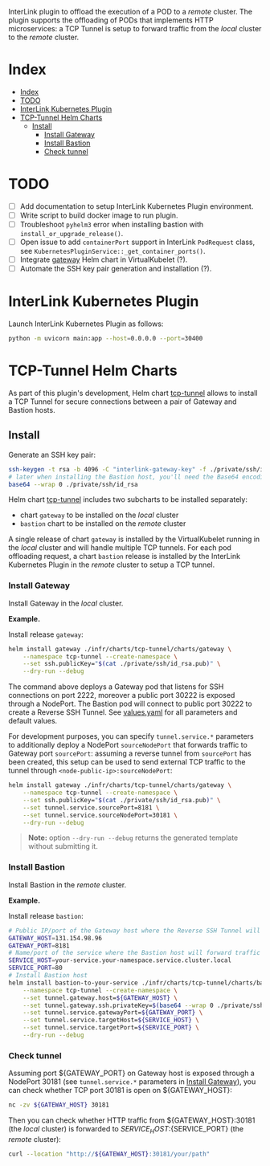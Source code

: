 
InterLink plugin to offload the execution of a POD to a *remote* cluster.
The plugin supports the offloading of PODs that implements HTTP microservices: a TCP Tunnel is setup to forward traffic from the *local* cluster to the *remote* cluster.

# Index

- [Index](#index)
- [TODO](#todo)
- [InterLink Kubernetes Plugin](#interlink-kubernetes-plugin)
- [TCP-Tunnel Helm Charts](#tcp-tunnel-helm-charts)
  - [Install](#install)
    - [Install Gateway](#install-gateway)
    - [Install Bastion](#install-bastion)
    - [Check tunnel](#check-tunnel)

# TODO

- [ ] Add documentation to setup InterLink Kubernetes Plugin environment.
- [ ] Write script to build docker image to run plugin.
- [ ] Troubleshoot `pyhelm3` error when installing bastion with `install_or_upgrade_release()`.
- [ ] Open issue to add `containerPort` support in InterLink `PodRequest` class, see `KubernetesPluginService::_get_container_ports()`.
- [ ] Integrate [gateway](src/infr/charts/tcp-tunnel/charts/gateway) Helm chart in VirtualKubelet (?).
- [ ] Automate the SSH key pair generation and installation (?).

# InterLink Kubernetes Plugin

Launch InterLink Kubernetes Plugin as follows:
```sh
python -m uvicorn main:app --host=0.0.0.0 --port=30400
```

# TCP-Tunnel Helm Charts

As part of this plugin's development, Helm chart [tcp-tunnel](src/infr/charts/tcp-tunnel) allows to install a TCP Tunnel for secure connections between a pair of Gateway and Bastion hosts.

## Install

Generate an SSH key pair:
```sh
ssh-keygen -t rsa -b 4096 -C "interlink-gateway-key" -f ./private/ssh/id_rsa
# later when installing the Bastion host, you'll need the Base64 encoding of private key that you can generate as follows:
base64 --wrap 0 ./private/ssh/id_rsa
```

Helm chart [tcp-tunnel](src/infr/charts/tcp-tunnel) includes two subcharts to be installed separately:
- chart `gateway` to be installed on the *local* cluster
- `bastion` chart to be installed on the *remote* cluster

A single release of chart `gateway` is installed by the VirtualKubelet running in the *local* cluster and will handle multiple TCP tunnels.
For each pod offloading request, a chart `bastion` release is installed by the InterLink Kubernetes Plugin in the *remote* cluster to setup a TCP tunnel.

### Install Gateway

Install Gateway in the *local* cluster.

**Example.**

Install release `gateway`:
```sh
helm install gateway ./infr/charts/tcp-tunnel/charts/gateway \
    --namespace tcp-tunnel --create-namespace \
    --set ssh.publicKey="$(cat ./private/ssh/id_rsa.pub)" \
    --dry-run --debug
```

The command above deploys a Gateway pod that listens for SSH connections on port 2222, moreover a public port 30222 is exposed through a NodePort.
The Bastion pod will connect to public port 30222 to create a Reverse SSH Tunnel.
See [values.yaml](src/infr/charts/tcp-tunnel/charts/gateway/values.yaml) for all parameters and default values.

For development purposes, you can specify `tunnel.service.*` parameters to additionally deploy a NodePort `sourceNodePort` that forwards traffic to Gateway port `sourcePort`: assuming a reverse tunnel from `sourcePort` has been created, this setup can be used to send external TCP traffic to the tunnel through `<node-public-ip>:sourceNodePort`:
```sh
helm install gateway ./infr/charts/tcp-tunnel/charts/gateway \
    --namespace tcp-tunnel --create-namespace \
    --set ssh.publicKey="$(cat ./private/ssh/id_rsa.pub)" \
    --set tunnel.service.sourcePort=8181 \
    --set tunnel.service.sourceNodePort=30181 \
    --dry-run --debug
```

> **Note:** option `--dry-run --debug` returns the generated template without submitting it.

### Install Bastion

Install Bastion in the *remote* cluster.

**Example.**

Install release `bastion`:
```sh
# Public IP/port of the Gateway host where the Reverse SSH Tunnel will be created
GATEWAY_HOST=131.154.98.96
GATEWAY_PORT=8181
# Name/port of the service where the Bastion host will forward traffic coming from the tunnel (it can be a service name in Bastion's kubernetes cluster)
SERVICE_HOST=your-service.your-namespace.service.cluster.local
SERVICE_PORT=80
# Install Bastion host
helm install bastion-to-your-service ./infr/charts/tcp-tunnel/charts/bastion \
    --namespace tcp-tunnel --create-namespace \
    --set tunnel.gateway.host=${GATEWAY_HOST} \
    --set tunnel.gateway.ssh.privateKey=$(base64 --wrap 0 ./private/ssh/id_rsa ) \
    --set tunnel.service.gatewayPort=${GATEWAY_PORT} \
    --set tunnel.service.targetHost=${SERVICE_HOST} \
    --set tunnel.service.targetPort=${SERVICE_PORT} \
    --dry-run --debug
```

### Check tunnel

Assuming port ${GATEWAY_PORT} on Gateway host is exposed through a NodePort 30181 (see `tunnel.service.*` parameters in [Install Gateway](#install-gateway)),
you can check whether TCP port 30181 is open on ${GATEWAY_HOST}:
```sh
nc -zv ${GATEWAY_HOST} 30181
```

Then you can check whether HTTP traffic from ${GATEWAY_HOST}:30181 (the *local* cluster) is forwarded to ${SERVICE_HOST}:${SERVICE_PORT} (the *remote* cluster):
```sh
curl --location "http://${GATEWAY_HOST}:30181/your/path"
```
